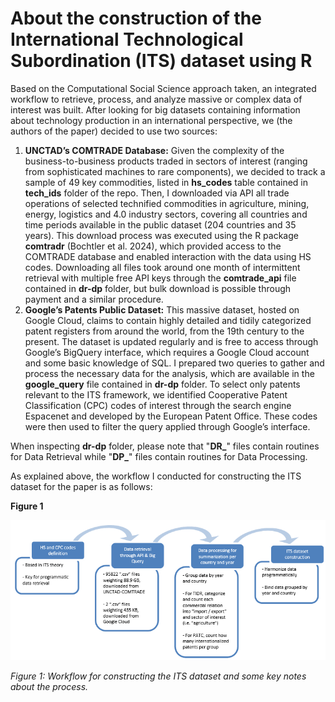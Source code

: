 # About the construction of the International Technological Subordination (ITS) dataset using R

Based on the Computational Social Science approach taken, an integrated workflow to retrieve, process, and analyze massive or complex data of interest was built. After looking for big datasets containing information about technology production in an international perspective, we (the authors of the paper) decided to use two sources:

1. **UNCTAD’s COMTRADE Database:** Given the complexity of the business-to-business products traded in sectors of interest (ranging from sophisticated machines to rare components), we decided to track a sample of 49 key commodities, listed in **hs_codes** table contained in **tech_ids** folder of the repo. Then, I downloaded via API all trade operations of selected technified commodities in agriculture, mining, energy, logistics and 4.0 industry sectors, covering all countries and time periods available in the public dataset (204 countries and 35 years). This download process was executed using the R package **comtradr** (Bochtler et al. 2024), which provided access to the COMTRADE database and enabled interaction with the data using HS codes. Downloading all files took around one month of intermittent retrieval with multiple free API keys through the **comtrade_api** file contained in **dr-dp** folder, but bulk download is possible through payment and a similar procedure.
2. **Google’s Patents Public Dataset:** This massive dataset, hosted on Google Cloud, claims to contain highly detailed and tidily categorized patent registers from around the world, from the 19th century to the present. The dataset is updated regularly and is free to access through Google’s BigQuery interface, which requires a Google Cloud account and some basic knowledge of SQL. I prepared two queries to gather and process the necessary data for the analysis, which are available in the **google_query** file contained in **dr-dp** folder. To select only patents relevant to the ITS framework, we identified Cooperative Patent Classification (CPC) codes of interest through the search engine Espacenet and developed by the European Patent Office. These codes were then used to filter the query applied through Google’s interface.

When inspecting **dr-dp** folder, please note that "**DR_**" files contain routines for Data Retrieval while "**DP_**" files contain routines for Data Processing.

As explained above, the workflow I conducted for constructing the ITS dataset for the paper is as follows:

**Figure 1**

![ITS Workflow](ITS_workflow.png)

*Figure 1: Workflow for constructing the ITS dataset and some key notes about the process.*
